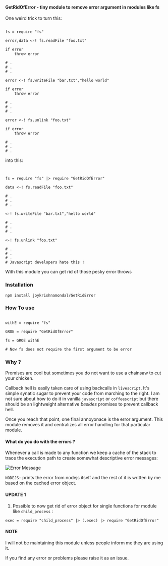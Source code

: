 #### GetRidOfError - tiny module to remove error argument in modules like fs 

One weird trick to turn this: 

```livescript

fs = require "fs"

error,data <-! fs.readFile "foo.txt"

if error 
	throw error

# .
# .
# . 

error <-! fs.writeFile "bar.txt","hello world"

if error
	throw error

# .
# . 
# .

error <-! fs.unlink "foo.txt"

if error
	throw error

# .
# .
# .

```

into this:



```livescript


fs = require "fs" |> require "GetRidOfError"

data <-! fs.readFile "foo.txt"

# .
# .
# . 

<-! fs.writeFile "bar.txt","hello world"

# .
# . 
# .

<-! fs.unlink "foo.txt"

# .
# .
# .
# Javascript developers hate this !
```

With this module you can get rid of those pesky error throws


### Installation

```
npm install joykrishnamondal/GetRidError

```

### How To use

```livescript

withE = require "fs"

GROE = require "GetRidOfError"

fs = GROE withE

# Now fs does not require the first argument to be error
```
### Why ?
Promises are cool but sometimes you do not want to use a chainsaw to cut your chicken. 

Callback hell is easily taken care of using backcalls in `livescript`. It's simple synatic sugar to prevent your code from marching to the right. I am not sure about how to do it in vanilla `javascript` or `coffeescript` but there should be an lightweight alternative *besides* promises to prevent callback hell.


Once you reach that point, one final annoyonace is the error argument. This module removes it and centralizes all error handling for that particular module.


#### What do you do with the errors ? 


Whenever a call is made to any function we keep a cache of the stack to trace the execution path to create somewhat descriptive error messages:

![Error Message](http://i.imgur.com/tkd6y0j.png "Nice Error Messages")


`NODEJS:` prints the error from nodejs itself and the rest of it is written by me based on the cached error object. 

#### UPDATE 1

1. Possible to now get rid of error object for single functions for module like `child_process` :
```livescript
exec = require "child_process" |> (.exec) |> require "GetRidOfError"
```

#### NOTE

I will not be maintaining this module unless people inform me they are using it. 

If you find any error or problems please raise it as an issue. 
